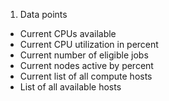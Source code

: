 1. Data points
  * Current CPUs available
  * Current CPU utilization in percent
  * Current number of eligible jobs
  * Current nodes active by percent
  * Current list of all compute hosts
  * List of all available hosts
